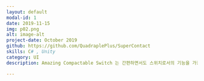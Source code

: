 ```yaml
---
layout: default
modal-id: 1
date: 2019-11-15
img: p02.png
alt: image-alt
project-date: October 2019
github: https://github.com/QuadraplePlus/SuperContact
skills: C# , Unity
category: UI
description: Amazing Compactable Switch 는 간편하면서도 스위치로서의 기능을 가장 충실히 수행하는 스위치 입니다. 스위치를 배치하고 , 필요한 오브젝트를 제어하면 됩니다.

---
```


